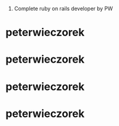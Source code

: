 1. Complete ruby on rails developer by PW
# peterwieczorek
# peterwieczorek
# peterwieczorek
# peterwieczorek
